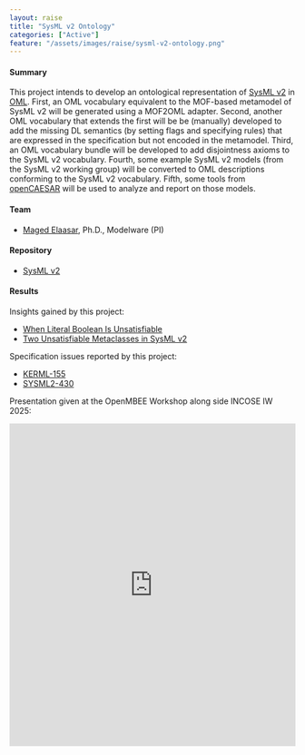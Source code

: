 ```yaml
---
layout: raise
title: "SysML v2 Ontology"
categories: ["Active"]
feature: "/assets/images/raise/sysml-v2-ontology.png"
---
```


#### Summary

This project intends to develop an ontological representation of [SysML v2](https://www.omg.org/spec/SysML/20230201/SysML.xmi) in [OML](http://www.opencaesar.io/oml/). First, an OML vocabulary equivalent to the MOF-based metamodel of SysML v2 will be generated using a MOF2OML adapter. Second, another OML vocabulary that extends the first will be be (manually) developed to add the missing DL semantics (by setting flags and specifying rules) that are expressed in the specification but not encoded in the metamodel. Third, an OML vocabulary bundle will be developed to add disjointness axioms to the SysML v2 vocabulary. Fourth, some example SysML v2 models (from the SysML v2 working group) will be converted to OML descriptions conforming to the SysML v2 vocabulary. Fifth, some tools from [openCAESAR](https://www.opencaesar.io/) will be used to analyze and report on those models.

#### Team

- [Maged Elaasar](/maged-elaasar.html), Ph.D., Modelware (PI)

#### Repository

- [SysML v2](https://github.com/opencaesar/sandbox/tree/master/sysml2)

#### Results

Insights gained by this project:

- [When Literal Boolean Is Unsatisfiable](/blog/2023/08/27/When-Literal-Boolean-Is-Unsatisfiable.html)
- [Two Unsatisfiable Metaclasses in SysML v2](/blog/2023/09/02/Two-Unsatisfiable-Metaclasses-In-SysML-v2.html)

Specification issues reported by this project:

- [KERML-155](https://issues.omg.org/issues/KERML-155)
- [SYSML2-430](https://issues.omg.org/issues/SYSML2-430)

Presentation given at the OpenMBEE Workshop along side INCOSE IW 2025:

<style>
.responsive-wrap iframe{ max-width: 100%;}
</style>
<div class="responsive-wrap">
<!-- this is the embed code provided by Google -->
  <iframe src="https://docs.google.com/presentation/d/1lAV_u5BefHnMDrQ3AOeieg6z9DiMxl_gFlPoaCMZrmM/edit?usp=sharing" frameborder="0" width="960" height="569" allowfullscreen="true" mozallowfullscreen="true" webkitallowfullscreen="true"></iframe>
<!-- Google embed ends -->
</div>
